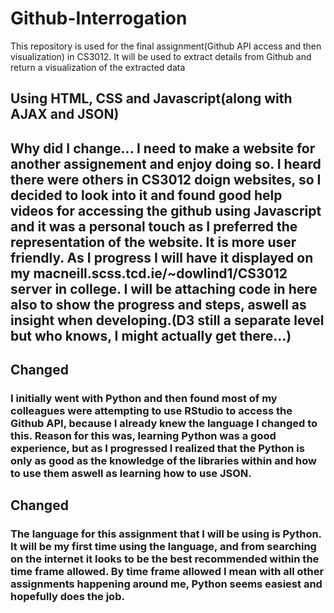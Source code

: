 # Github-Interrogation
This repository is used for the final assignment(Github API access and then visualization) in CS3012. It will be used to extract details from Github and return a visualization of the extracted data

## Using HTML, CSS and Javascript(along with AJAX and JSON)
## Why did I change... I need to make a website for another assignement and enjoy doing so. I heard there were others in CS3012 doign websites, so I decided to look into it and found good help videos for accessing the github using Javascript and it was a personal touch as I preferred the representation of the website. It is more user friendly. As I progress I will have it displayed on my macneill.scss.tcd.ie/~dowlind1/CS3012 server in college. I will be attaching code in here also to show the progress and steps, aswell as insight when developing.(D3 still a separate level but who knows, I might actually get there...)

## Changed
### I initially went with Python and then found most of my colleagues were attempting to use RStudio to access the Github API, because I already knew the language I changed to this. Reason for this was, learning Python was a good experience, but as I progressed I realized that the Python is only as good as the knowledge of the libraries within and how to use them aswell as learning how to use JSON.

## Changed
### The language for this assignment that I will be using is Python. It will be my first time using the language, and from searching on the internet it looks to be the best recommended within the time frame allowed. By time frame allowed I mean with all other assignments happening around me, Python seems easiest and hopefully does the job.
